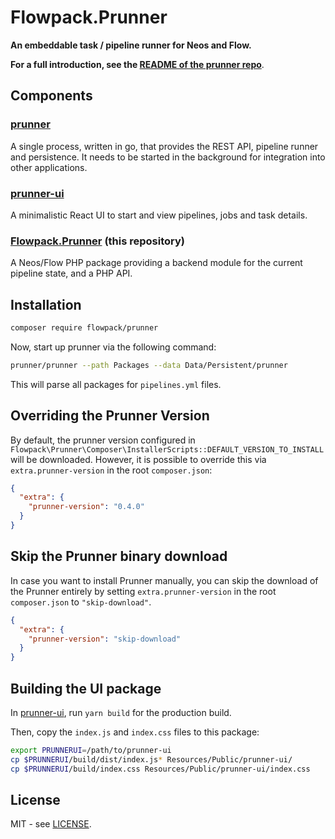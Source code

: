 # Flowpack.Prunner

**An embeddable task / pipeline runner for Neos and Flow.**

**For a full introduction, see the [README of the prunner repo](https://github.com/Flowpack/prunner)**.

## Components

### [prunner](https://github.com/Flowpack/prunner)

A single process, written in go, that provides the REST API, pipeline runner and persistence.
It needs to be started in the background for integration into other applications.

### [prunner-ui](https://github.com/Flowpack/prunner-ui)

A minimalistic React UI to start and view pipelines, jobs and task details.

### [Flowpack.Prunner](https://github.com/Flowpack/Flowpack.Prunner) (this repository)

A Neos/Flow PHP package providing a backend module for the current pipeline state, and a PHP API.

## Installation

```bash
composer require flowpack/prunner
```

Now, start up prunner via the following command:

```bash
prunner/prunner --path Packages --data Data/Persistent/prunner
```

This will parse all packages for `pipelines.yml` files.

## Overriding the Prunner Version

By default, the prunner version configured in `Flowpack\Prunner\Composer\InstallerScripts::DEFAULT_VERSION_TO_INSTALL`
will be downloaded. However, it is possible to override this via `extra.prunner-version` in the root `composer.json`:

```json
{
  "extra": {
    "prunner-version": "0.4.0"
  }
}
```

## Skip the Prunner binary download

In case you want to install Prunner manually,
you can skip the download of the Prunner entirely
by setting `extra.prunner-version` in the root `composer.json` to `"skip-download"`.

```json
{
  "extra": {
    "prunner-version": "skip-download"
  }
}
```

## Building the UI package

In [prunner-ui](https://github.com/Flowpack/prunner-ui), run `yarn build`
for the production build.

Then, copy the `index.js` and `index.css` files to this package:

```bash
export PRUNNERUI=/path/to/prunner-ui
cp $PRUNNERUI/build/dist/index.js* Resources/Public/prunner-ui/
cp $PRUNNERUI/build/index.css Resources/Public/prunner-ui/index.css
```

## License

MIT - see [LICENSE](LICENSE).